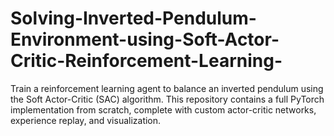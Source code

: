 # Solving-Inverted-Pendulum-Environment-using-Soft-Actor-Critic-Reinforcement-Learning-
Train a reinforcement learning agent to balance an inverted pendulum using the Soft Actor-Critic (SAC) algorithm. This repository contains a full PyTorch implementation from scratch, complete with custom actor-critic networks, experience replay, and visualization.
